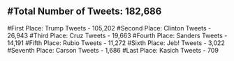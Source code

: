 #Total Number of Tweets: 182,686 
---
#First Place: Trump Tweets - 105,202
#Second Place: Clinton Tweets - 26,943
#Third Place: Cruz Tweets - 19,663
#Fourth Place: Sanders Tweets - 14,191
#Fifth Place: Rubio Tweets - 11,272
#Sixth Place: Jeb! Tweets - 3,022
#Seventh Place: Carson Tweets - 1,686
#Last Place: Kasich Tweets - 709
